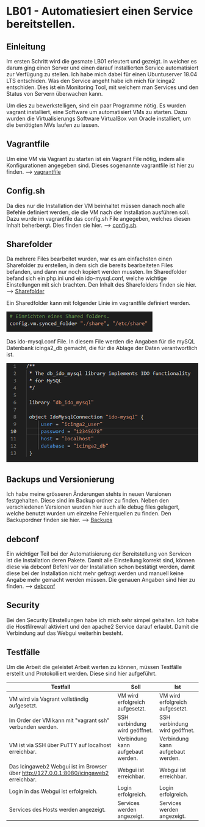 # LB01 - Automatiesiert einen Service bereitstellen.

## Einleitung
Im ersten Schritt wird die gesmate LB01 erleutert und gezeigt. in welcher es darum ging einen Server und einen darauf installierten Service automatisiert zur Verfügung zu stellen. Ich habe mich dabei für einen Ubuntuserver 18.04 LTS entschiden. Was den Service angeht habe ich mich für Icinga2 entschiden. Dies ist ein Monitoring Tool, mit welchem man Services und den Status von Servern überwachen kann.

Um dies zu bewerkstelligen, sind ein paar Programme nötig. Es wurden vagrant installiert, eine Software um automatisiert VMs zu starten. Dazu wurden die Virtualisierungs Software VirtualBox von Oracle installiert, um die benötigten MVs laufen zu lassen.

## Vagrantfile
Um eine VM via Vagrant zu starten ist ein Vagrant File nötig, indem alle Konfigurationen angegeben sind. Dieses sogenannte vagrantfile ist hier zu finden. --> [vagrantfile](ubuntuserver/vagrantfile)

## Config.sh
Da dies nur die Installation der VM beinhaltet müssen danach noch alle Befehle definiert werden, die die VM nach der Installation ausführen soll. Dazu wurde im vagrantfile das config.sh File angegeben, welches diesen Inhalt beherbergt. Dies finden sie hier. --> [config.sh](ubuntuserver/config_v6.1.sh).


## Sharefolder
Da mehrere Files bearbeitet wurden, war es am einfachsten einen Sharefolder zu erstellen, in dem sich die bereits bearbeiteten Files befanden, und dann nur noch kopiert werden mussten. Im Sharedfolder befand sich ein php.ini und ein ido-mysql.conf, welche wichtige Einstellungen mit sich brachten. Den Inhalt des Sharefolders finden sie hier. --> [Sharefolder](share/)

Ein Sharedfolder kann mit folgender Linie im vagrantfile definiert werden.

![sharefolder](images/sharefolder.PNG)

Das ido-mysql.conf File. In diesem File werden die Angaben für die mySQL Datenbank icinga2_db gemacht, die für die Ablage der Daten verantwortlich ist.

![ido-mysql](images/ido-mysql.PNG)

## Backups und Versionierung
Ich habe meine grösseren Änderungen stehts in neuen Versionen festgehalten. Diese sind im Backup ordner zu finden. Neben den verschiedenen Versionen wurden hier auch alle debug files gelagert, welche benutzt wurden um einzelne Fehlerquellen zu finden. Den Backupordner finden sie hier. --> [Backups](Backups/)

## debconf
Ein wichtiger Teil bei der Automatisierung der Bereitstellung von Servicen ist die Installation deren Pakete. Damit alle EInstellung korrekt sind, können diese via debconf Befehl vor der Installation schon bestätigt werden, damit diese bei der Installation nicht mehr gefragt werden und manuell keine Angabe mehr gemacht werden müssen. Die genauen Angaben sind hier zu finden. --> [debconf](debconf/)

## Security
Bei den Security EInstellungen habe ich mich sehr simpel gehalten. Ich habe die Hostfilrewall aktiviert und den apache2 Service darauf erlaubt. Damit die Verbindung auf das Webgui weiterhin besteht.

## Testfälle

Um die Arbeit die geleistet Arbeit werten zu können, müssen Testfälle erstellt und Protokolliert werden. Diese sind hier aufgeführt.

| Testfall                                                  | Soll                               | Ist                                |
| --------------------------------------------------------- | ---------------------------------- | ---------------------------------- |
| VM wird via Vagrant vollständig aufgesetzt.               | VM wird erfolgreich aufgesetzt.    | VM wird erfolgreich aufgesetzt.    |
| Im Order der VM kann mit "vagrant ssh" verbunden werden.  | SSH verbindung wird geöffnet.      | SSH verbindung wird geöffnet.      |
| VM ist via SSH über PuTTY auf localhost erreichbar.       | Verbindung kann aufgebaut werden.  | Verbindung kann aufgebaut werden.  |
| Das Icingaweb2 Webgui ist im Browser über http://127.0.0.1:8080/icingaweb2 erreichbar.          | Webgui ist erreichbar.             | Webgui ist erreichbar.             |
| Login in das Webgui ist erfolgreich.                      | Login erfolgreich.                 | Login erfolgreich.                 |
| Services des Hosts werden angezeigt.                      | Services werden angezeigt.         | Services werden angezeigt.         |
